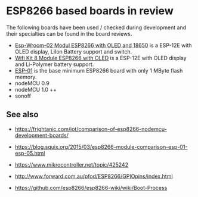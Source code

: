 # ESP8266 based boards in review

The following boards have been used / checked during development and their specialties can be found in the board reviews.

* [Esp-Wroom-02 Modul ESP8266 with OLED and 18650](boardwroom2) is a ESP-12E with OLED display, LiIon Battery support and switch.
* [Wifi Kit 8 Module ESP8266 with OLED](boardwifikit8) is a ESP-12E with OLED display and Li-Polymer battery support.
* [ESP-01](boardesp01) is the base minimum ESP8266 board with only 1 MByte flash memory.
* nodeMCU 0.9
* nodeMCU 1.0 ++
* sonoff 

## See also
* <https://frightanic.com/iot/comparison-of-esp8266-nodemcu-development-boards/>
* <https://blog.squix.org/2015/03/esp8266-module-comparison-esp-01-esp-05.html>


* <https://www.mikrocontroller.net/topic/425242>
* <http://www.forward.com.au/pfod/ESP8266/GPIOpins/index.html>
* <https://github.com/esp8266/esp8266-wiki/wiki/Boot-Process>

